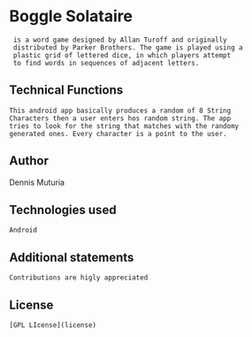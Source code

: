 # Boggle Solataire
     is a word game designed by Allan Turoff and originally
     distributed by Parker Brothers. The game is played using a
     plastic grid of lettered dice, in which players attempt
     to find words in sequences of adjacent letters.
## Technical Functions
    This android app basically produces a random of 8 String
    Characters then a user enters hos random string. The app 
    tries to look for the string that matches with the randomy
    generated ones. Every character is a point to the user.
    
## Author
  Dennis Muturia
  
## Technologies used     
    Android
## Additional statements
    Contributions are higly appreciated
## License
    [GPL LIcense](license)
    